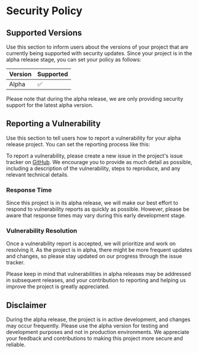 # Security Policy

## Supported Versions

Use this section to inform users about the versions of your project that are currently being supported with security updates. Since your project is in the alpha release stage, you can set your policy as follows:

| Version | Supported          |
| ------- | ------------------ |
| Alpha   | :white_check_mark: |

Please note that during the alpha release, we are only providing security support for the latest alpha version.

## Reporting a Vulnerability

Use this section to tell users how to report a vulnerability for your alpha release project. You can set the reporting process like this:

To report a vulnerability, please create a new issue in the project's issue tracker on [GitHub](https://github.com/Risini-33/Mood-Menders/issues). We encourage you to provide as much detail as possible, including a description of the vulnerability, steps to reproduce, and any relevant technical details.

### Response Time

Since this project is in its alpha release, we will make our best effort to respond to vulnerability reports as quickly as possible. However, please be aware that response times may vary during this early development stage.

### Vulnerability Resolution

Once a vulnerability report is accepted, we will prioritize and work on resolving it. As the project is in alpha, there might be more frequent updates and changes, so please stay updated on our progress through the issue tracker.

Please keep in mind that vulnerabilities in alpha releases may be addressed in subsequent releases, and your contribution to reporting and helping us improve the project is greatly appreciated.

## Disclaimer

During the alpha release, the project is in active development, and changes may occur frequently. Please use the alpha version for testing and development purposes and not in production environments. We appreciate your feedback and contributions to making this project more secure and reliable.
